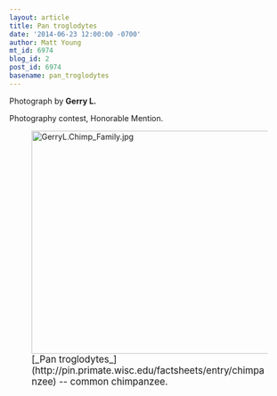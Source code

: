 ```yaml
---
layout: article
title: Pan troglodytes
date: '2014-06-23 12:00:00 -0700'
author: Matt Young
mt_id: 6974
blog_id: 2
post_id: 6974
basename: pan_troglodytes
---
```

Photograph by **Gerry L.**

Photography contest, Honorable Mention.

<figure>
<img src="/PT/uploads/2014/GerryL.Chimp_Family.jpg" alt="GerryL.Chimp_Family.jpg" width="600" height="400" />
<figcaption markdown="span">
<big>[_Pan troglodytes_](http://pin.primate.wisc.edu/factsheets/entry/chimpanzee) -- common chimpanzee.</big>

</figcaption>
</figure>
